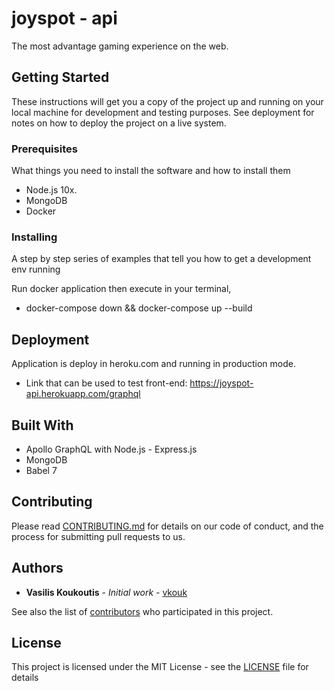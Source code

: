 # joyspot - api

The most advantage gaming experience on the web.

## Getting Started

These instructions will get you a copy of the project up and running on your local machine for development and testing purposes. See deployment for notes on how to deploy the project on a live system.

### Prerequisites

What things you need to install the software and how to install them

- Node.js 10x.
- MongoDB
- Docker

### Installing

A step by step series of examples that tell you how to get a development env running

Run docker application then execute in your terminal,

- docker-compose down && docker-compose up --build

## Deployment

Application is deploy in heroku.com and running in production mode.

- Link that can be used to test front-end: https://joyspot-api.herokuapp.com/graphql

## Built With

- Apollo GraphQL with Node.js - Express.js
- MongoDB
- Babel 7

## Contributing

Please read [CONTRIBUTING.md](https://gist.github.com/PurpleBooth/b24679402957c63ec426) for details on our code of conduct, and the process for submitting pull requests to us.

## Authors

- **Vasilis Koukoutis** - _Initial work_ - [vkouk](https://github.com/vkouk)

See also the list of [contributors](https://github.com/vkouk/joyspot-api/contributors) who participated in this project.

## License

This project is licensed under the MIT License - see the [LICENSE](LICENSE) file for details
